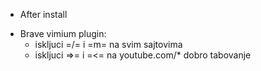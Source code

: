 * After install

- Brave 
  vimium plugin:
    - iskljuci =/= i =m= na svim sajtovima
    - iskljuci =>= i =<= na youtube.com/*
  dobro tabovanje


